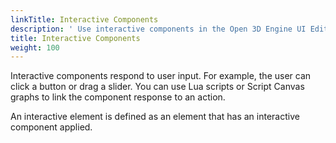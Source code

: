 ```yaml
---
linkTitle: Interactive Components
description: ' Use interactive components in the Open 3D Engine UI Editor. '
title: Interactive Components
weight: 100
---
```


Interactive components respond to user input. For example, the user can click a button or drag a slider. You can use Lua scripts or Script Canvas graphs to link the component response to an action.

An interactive element is defined as an element that has an interactive component applied.
